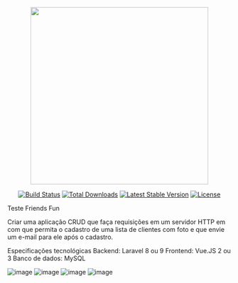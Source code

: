 <p align="center"><a href="https://laravel.com" target="_blank"><img src="https://raw.githubusercontent.com/laravel/art/master/logo-lockup/5%20SVG/2%20CMYK/1%20Full%20Color/laravel-logolockup-cmyk-red.svg" width="400"></a></p>

<p align="center">
<a href="https://travis-ci.org/laravel/framework"><img src="https://travis-ci.org/laravel/framework.svg" alt="Build Status"></a>
<a href="https://packagist.org/packages/laravel/framework"><img src="https://poser.pugx.org/laravel/framework/d/total.svg" alt="Total Downloads"></a>
<a href="https://packagist.org/packages/laravel/framework"><img src="https://poser.pugx.org/laravel/framework/v/stable.svg" alt="Latest Stable Version"></a>
<a href="https://packagist.org/packages/laravel/framework"><img src="https://poser.pugx.org/laravel/framework/license.svg" alt="License"></a>
</p>


Teste Friends Fun 

Criar uma aplicação CRUD que faça requisições em um servidor HTTP em com que
permita o cadastro de uma lista de clientes com foto e que envie um e-mail para ele
após o cadastro.

Especificações tecnológicas
Backend: Laravel 8 ou 9
Frontend: Vue.JS 2 ou 3
Banco de dados: MySQL

![image](https://user-images.githubusercontent.com/53536966/186938412-e3357205-67af-4081-a63d-78c73877807e.png)
![image](https://user-images.githubusercontent.com/53536966/186938478-745efaa1-9c22-423b-9c0d-51cbe68a9bbc.png)
![image](https://user-images.githubusercontent.com/53536966/186938521-c94894bb-0389-41f9-a42f-25ae78c06655.png)
![image](https://user-images.githubusercontent.com/53536966/186938557-8642f378-4a7b-431e-a093-7f1462820172.png)
